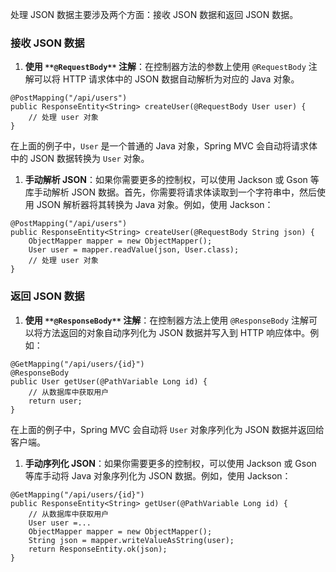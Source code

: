 处理 JSON 数据主要涉及两个方面：接收 JSON 数据和返回 JSON 数据。
### 接收 JSON 数据

1. **使用 **`**@RequestBody**`** 注解**：在控制器方法的参数上使用 `@RequestBody` 注解可以将 HTTP 请求体中的 JSON 数据自动解析为对应的 Java 对象。
```
@PostMapping("/api/users")
public ResponseEntity<String> createUser(@RequestBody User user) {
    // 处理 user 对象
}
```
在上面的例子中，`User` 是一个普通的 Java 对象，Spring MVC 会自动将请求体中的 JSON 数据转换为 `User` 对象。

1. **手动解析 JSON**：如果你需要更多的控制权，可以使用 Jackson 或 Gson 等库手动解析 JSON 数据。首先，你需要将请求体读取到一个字符串中，然后使用 JSON 解析器将其转换为 Java 对象。例如，使用 Jackson：
```
@PostMapping("/api/users")
public ResponseEntity<String> createUser(@RequestBody String json) {
    ObjectMapper mapper = new ObjectMapper();
    User user = mapper.readValue(json, User.class);
    // 处理 user 对象
}
```
### 返回 JSON 数据

1. **使用 **`**@ResponseBody**`** 注解**：在控制器方法上使用 `@ResponseBody` 注解可以将方法返回的对象自动序列化为 JSON 数据并写入到 HTTP 响应体中。例如：
```
@GetMapping("/api/users/{id}")
@ResponseBody
public User getUser(@PathVariable Long id) {
    // 从数据库中获取用户
    return user;
}
```
在上面的例子中，Spring MVC 会自动将 `User` 对象序列化为 JSON 数据并返回给客户端。

1. **手动序列化 JSON**：如果你需要更多的控制权，可以使用 Jackson 或 Gson 等库手动将 Java 对象序列化为 JSON 数据。例如，使用 Jackson：
```
@GetMapping("/api/users/{id}")
public ResponseEntity<String> getUser(@PathVariable Long id) {
    // 从数据库中获取用户
    User user =...
    ObjectMapper mapper = new ObjectMapper();
    String json = mapper.writeValueAsString(user);
    return ResponseEntity.ok(json);
}
```
